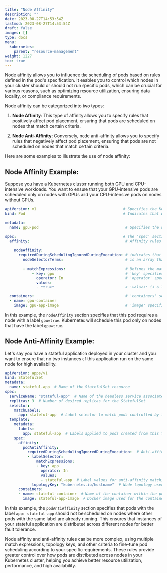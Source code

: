 ```yaml
---
title: "Node Affinity"
description: ""
date: 2023-08-27T14:53:54Z
lastmod: 2023-08-27T14:53:54Z
draft: false
images: []
type: docs
menu:
  kubernetes:
    parent: "resource-management"
weight: 1227
toc: true
---
```


Node affinity allows you to influence the scheduling of pods based on rules defined in the pod's specification. It enables you to control which nodes in your cluster should or should not run specific pods, which can be crucial for various reasons, such as optimizing resource utilization, ensuring data locality, or compliance requirements.

Node affinity can be categorized into two types: 

1. **Node Affinity**: This type of affinity allows you to specify rules that positively affect pod placement, ensuring that pods are scheduled on nodes that match certain criteria.

2. **Node Anti-Affinity**: Conversely, node anti-affinity allows you to specify rules that negatively affect pod placement, ensuring that pods are not scheduled on nodes that match certain criteria.

Here are some examples to illustrate the use of node affinity:

## Node Affinity Example:

Suppose you have a Kubernetes cluster running both GPU and CPU-intensive workloads. You want to ensure that your GPU-intensive pods are scheduled only on nodes with GPUs and your CPU-intensive pods on nodes without GPUs.

```yaml
apiVersion: v1                                       # Specifies the Kubernetes API version to use for this resource, in this case, 'v1'.
kind: Pod                                            # Indicates that we are creating a Pod resource.

metadata:
  name: gpu-pod                                       # Specifies the name of the Pod, which will be used to identify it within the cluster.
  
spec:                                                # The 'spec' section defines the specifications for the Pod.
  affinity:                                           # Affinity rules allow you to influence the scheduling of this Pod on specific nodes.

    nodeAffinity:
      requiredDuringSchedulingIgnoredDuringExecution: # indicates that this rule must be satisfied during scheduling but can be ignored afterward.
        nodeSelectorTerms:                            # is an array that allows you to specify multiple node selection criteria.
          
        - matchExpressions:                           # Defines the matching criteria for node selection.
            - key: gpu                                # 'key' specifies the node label key that we are matching against.
              operator: In                            # 'operator' specifies the type of comparison to perform, in this case, 'In' checks if the label value is within the provided list of values.
              values:
              - "true"                                # 'values' is a list of values to compare the label key against. This Pod will be scheduled on nodes where the 'gpu' label is set to "true".

  containers:                                         # 'containers' section defines the containers that should run within the Pod.
  - name: gpu-container
    image: gpu-app-image                              # 'image' specifies the Docker image to use for this container.

```

In this example, the `nodeAffinity` section specifies that this pod requires a node with a label `gpu=true`. Kubernetes will schedule this pod only on nodes that have the label `gpu=true`.

## Node Anti-Affinity Example:

Let's say you have a stateful application deployed in your cluster and you want to ensure that no two instances of this application run on the same node for high availability.

```yaml
apiVersion: apps/v1
kind: StatefulSet
metadata:
  name: stateful-app  # Name of the StatefulSet resource
spec:
  serviceName: "stateful-app"  # Name of the headless service associated with the StatefulSet
  replicas: 3  # Number of desired replicas for the StatefulSet
  selector:
    matchLabels:
      app: stateful-app  # Label selector to match pods controlled by this StatefulSet
  template:
    metadata:
      labels:
        app: stateful-app  # Labels applied to pods created from this template
    spec:
      affinity:
        podAntiAffinity:
          requiredDuringSchedulingIgnoredDuringExecution:  # Anti-affinity rules to prevent co-location of pods
          - labelSelector:
              matchExpressions:
              - key: app
                operator: In
                values:
                - stateful-app  # Label values for anti-affinity matching
            topologyKey: "kubernetes.io/hostname"  # Node topology used for anti-affinity decisions
      containers:
      - name: stateful-container  # Name of the container within the pod
        image: stateful-app-image  # Docker image used for the container
```

In this example, the `podAntiAffinity` section specifies that pods with the label `app: stateful-app` should not be scheduled on nodes where other pods with the same label are already running. This ensures that instances of your stateful application are distributed across different nodes for better fault tolerance.

Node affinity and anti-affinity rules can be more complex, using multiple match expressions, topology keys, and other criteria to fine-tune pod scheduling according to your specific requirements. These rules provide greater control over how pods are distributed across nodes in your Kubernetes cluster, helping you achieve better resource utilization, performance, and high availability.